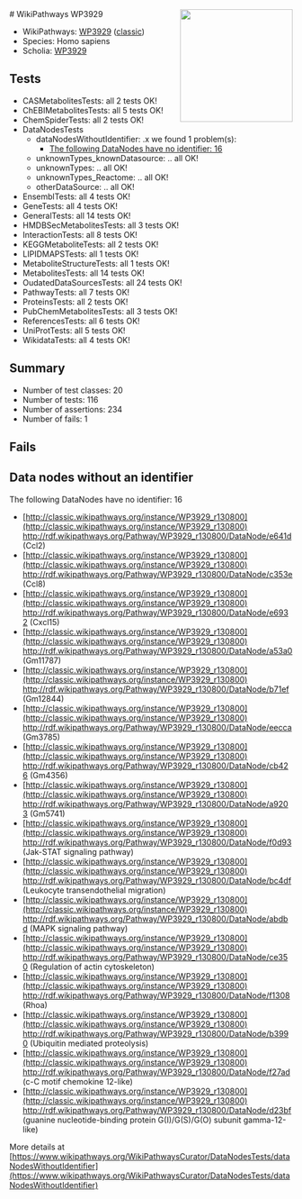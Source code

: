 <img style="float: right; width: 200px" src="https://upload.wikimedia.org/wikipedia/commons/thumb/8/83/Wplogo_with_text_500.png/640px-Wplogo_with_text_500.png" />
# WikiPathways WP3929

* WikiPathways: [WP3929](https://wikipathways.org/pathways/WP3929) ([classic](https://classic.wikipathways.org/instance/WP3929))
* Species: Homo sapiens
* Scholia: [WP3929](https://scholia.toolforge.org/wikipathways/WP3929)
## Tests
* CASMetabolitesTests: all 2 tests OK!
* ChEBIMetabolitesTests: all 5 tests OK!
* ChemSpiderTests: all 2 tests OK!
* DataNodesTests
    * dataNodesWithoutIdentifier: .x we found 1 problem(s):
        * [The following DataNodes have no identifier: 16](#8792c496)
    * unknownTypes_knownDatasource: .. all OK!
    * unknownTypes: .. all OK!
    * unknownTypes_Reactome: .. all OK!
    * otherDataSource: .. all OK!
* EnsemblTests: all 4 tests OK!
* GeneTests: all 4 tests OK!
* GeneralTests: all 14 tests OK!
* HMDBSecMetabolitesTests: all 3 tests OK!
* InteractionTests: all 8 tests OK!
* KEGGMetaboliteTests: all 2 tests OK!
* LIPIDMAPSTests: all 1 tests OK!
* MetaboliteStructureTests: all 1 tests OK!
* MetabolitesTests: all 14 tests OK!
* OudatedDataSourcesTests: all 24 tests OK!
* PathwayTests: all 7 tests OK!
* ProteinsTests: all 2 tests OK!
* PubChemMetabolitesTests: all 3 tests OK!
* ReferencesTests: all 6 tests OK!
* UniProtTests: all 5 tests OK!
* WikidataTests: all 4 tests OK!


## Summary

* Number of test classes: 20
* Number of tests: 116
* Number of assertions: 234
* Number of fails: 1

## Fails

<a name="8792c496" />

## Data nodes without an identifier

The following DataNodes have no identifier: 16

* [http://classic.wikipathways.org/instance/WP3929_r130800](http://classic.wikipathways.org/instance/WP3929_r130800) http://rdf.wikipathways.org/Pathway/WP3929_r130800/DataNode/e641d (Ccl2)
* [http://classic.wikipathways.org/instance/WP3929_r130800](http://classic.wikipathways.org/instance/WP3929_r130800) http://rdf.wikipathways.org/Pathway/WP3929_r130800/DataNode/c353e (Ccl8)
* [http://classic.wikipathways.org/instance/WP3929_r130800](http://classic.wikipathways.org/instance/WP3929_r130800) http://rdf.wikipathways.org/Pathway/WP3929_r130800/DataNode/e6932 (Cxcl15)
* [http://classic.wikipathways.org/instance/WP3929_r130800](http://classic.wikipathways.org/instance/WP3929_r130800) http://rdf.wikipathways.org/Pathway/WP3929_r130800/DataNode/a53a0 (Gm11787)
* [http://classic.wikipathways.org/instance/WP3929_r130800](http://classic.wikipathways.org/instance/WP3929_r130800) http://rdf.wikipathways.org/Pathway/WP3929_r130800/DataNode/b71ef (Gm12844)
* [http://classic.wikipathways.org/instance/WP3929_r130800](http://classic.wikipathways.org/instance/WP3929_r130800) http://rdf.wikipathways.org/Pathway/WP3929_r130800/DataNode/eecca (Gm3785)
* [http://classic.wikipathways.org/instance/WP3929_r130800](http://classic.wikipathways.org/instance/WP3929_r130800) http://rdf.wikipathways.org/Pathway/WP3929_r130800/DataNode/cb426 (Gm4356)
* [http://classic.wikipathways.org/instance/WP3929_r130800](http://classic.wikipathways.org/instance/WP3929_r130800) http://rdf.wikipathways.org/Pathway/WP3929_r130800/DataNode/a9203 (Gm5741)
* [http://classic.wikipathways.org/instance/WP3929_r130800](http://classic.wikipathways.org/instance/WP3929_r130800) http://rdf.wikipathways.org/Pathway/WP3929_r130800/DataNode/f0d93 (Jak-STAT signaling pathway)
* [http://classic.wikipathways.org/instance/WP3929_r130800](http://classic.wikipathways.org/instance/WP3929_r130800) http://rdf.wikipathways.org/Pathway/WP3929_r130800/DataNode/bc4df (Leukocyte transendothelial migration)
* [http://classic.wikipathways.org/instance/WP3929_r130800](http://classic.wikipathways.org/instance/WP3929_r130800) http://rdf.wikipathways.org/Pathway/WP3929_r130800/DataNode/abdbd (MAPK signaling pathway)
* [http://classic.wikipathways.org/instance/WP3929_r130800](http://classic.wikipathways.org/instance/WP3929_r130800) http://rdf.wikipathways.org/Pathway/WP3929_r130800/DataNode/ce350 (Regulation of actin cytoskeleton)
* [http://classic.wikipathways.org/instance/WP3929_r130800](http://classic.wikipathways.org/instance/WP3929_r130800) http://rdf.wikipathways.org/Pathway/WP3929_r130800/DataNode/f1308 (Rhoa)
* [http://classic.wikipathways.org/instance/WP3929_r130800](http://classic.wikipathways.org/instance/WP3929_r130800) http://rdf.wikipathways.org/Pathway/WP3929_r130800/DataNode/b3990 (Ubiquitin mediated proteolysis)
* [http://classic.wikipathways.org/instance/WP3929_r130800](http://classic.wikipathways.org/instance/WP3929_r130800) http://rdf.wikipathways.org/Pathway/WP3929_r130800/DataNode/f27ad (c-C motif chemokine 12-like)
* [http://classic.wikipathways.org/instance/WP3929_r130800](http://classic.wikipathways.org/instance/WP3929_r130800) http://rdf.wikipathways.org/Pathway/WP3929_r130800/DataNode/d23bf (guanine nucleotide-binding protein G(I)/G(S)/G(O) subunit gamma-12-like)


More details at [https://www.wikipathways.org/WikiPathwaysCurator/DataNodesTests/dataNodesWithoutIdentifier](https://www.wikipathways.org/WikiPathwaysCurator/DataNodesTests/dataNodesWithoutIdentifier)

